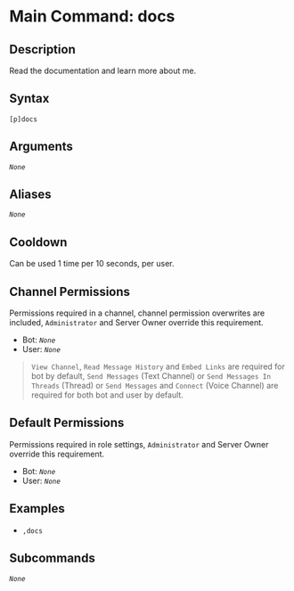 # Main Command: docs

## Description

Read the documentation and learn more about me.

## Syntax

```
[p]docs
```

## Arguments

*`None`*

## Aliases

*`None`*

## Cooldown

Can be used 1 time per 10 seconds, per user.

## Channel Permissions

Permissions required in a channel, channel permission overwrites are included, `Administrator` and Server Owner override this requirement.

- Bot: *`None`*
- User: *`None`*

> `View Channel`, `Read Message History` and `Embed Links` are required for bot by default, `Send Messages` (Text Channel) or `Send Messages In Threads` (Thread) or `Send Messages` and `Connect` (Voice Channel) are required for both bot and user by default.

## Default Permissions

Permissions required in role settings, `Administrator` and Server Owner override this requirement.

- Bot: *`None`*
- User: *`None`*

## Examples

- `,docs`

## Subcommands

*`None`*
